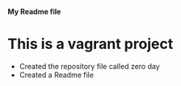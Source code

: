 **My Readme file**
# This is a vagrant project
* Created the repository file called zero day
* Created a Readme file
